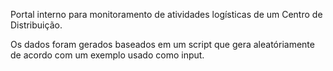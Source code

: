 Portal interno para monitoramento de atividades logísticas de um Centro de Distribuição.

Os dados foram gerados baseados em um script que gera aleatóriamente de acordo com um exemplo usado como input.
